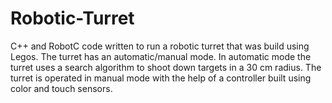 # Robotic-Turret

C++ and RobotC code written to run a robotic turret that was build using Legos.
The turret has an automatic/manual mode. In automatic mode the turret uses a search algorithm to shoot down targets in a 30 cm radius. The turret is operated in manual mode with the help of a controller built using color and touch sensors.
